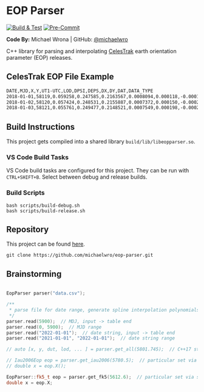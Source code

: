 # EOP Parser

[![Build & Test](https://github.com/michaelwro/eop-parser/actions/workflows/build-test-main.yml/badge.svg)](https://github.com/michaelwro/eop-parser/actions/workflows/build-test-main.yml) [![Pre-Commit](https://github.com/michaelwro/eop-parser/actions/workflows/pre-commit.yml/badge.svg)](https://github.com/michaelwro/eop-parser/actions/workflows/pre-commit.yml)

**Code By:** Michael Wrona | GitHub: [@michaelwro](https://github.com/michaelwro)

C++ library for parsing and interpolating [CelesTrak](https://celestrak.org/SpaceData/) earth orientation parameter (EOP) releases.

## CelesTrak EOP File Example

```txt
DATE,MJD,X,Y,UT1-UTC,LOD,DPSI,DEPS,DX,DY,DAT,DATA_TYPE
2018-01-01,58119,0.059258,0.247585,0.2163567,0.0008094,0.000118,-0.000175,0.041955,0.007790,37,O
2018-01-02,58120,0.057424,0.248531,0.2155887,0.0007372,0.000150,-0.000206,0.042005,0.007839,37,O
2018-01-03,58121,0.055761,0.249477,0.2148521,0.0007549,0.000198,-0.000220,0.041868,0.007691,37,O
```

## Build Instructions

This project gets compiled into a shared library `build/lib/libeopparser.so`.

### VS Code Build Tasks

VS Code build tasks are configured for this project. They can be run with `CTRL+SHIFT+B`. Select between debug and release builds.

### Build Scripts

```shell
bash scripts/build-debug.sh
bash scripts/build-release.sh
```

## Repository

This project can be found [here](https://github.com/michaelwro/eop-parser).

```shell
git clone https://github.com/michaelwro/eop-parser.git
```

## Brainstorming

```cpp

EopParser parser("data.csv");  

/**
 * parse file for date range, generate spline interpolation polynomials
 */
parser.read(5900);  // MDJ, input -> table end
parser.read(0, 5900);  // MJD range
parser.read("2022-01-01");  // date string, input -> table end
parser.read("2021-01-01", "2022-01-01");  // date string range

// auto [x, y, dut, lod, ... ] = parser.get_all(5801.745);  // C++17 structured binding

// Iau2006Eop eop = parser.get_iau2006(5780.5);  // particular set via class
// double x = eop.X();

EopParser::fk5_t eop = parser.get_fk5(5612.6);  // particular set via struct
double x = eop.X;
```
